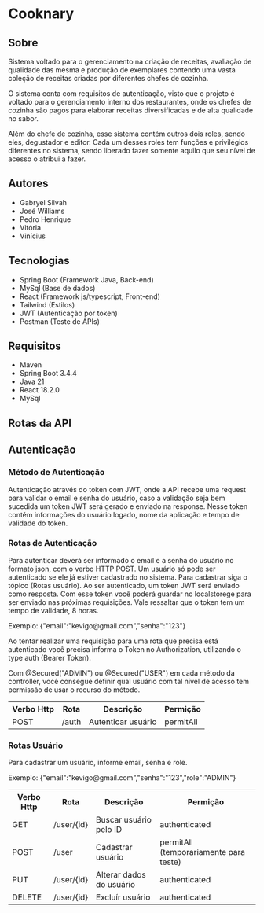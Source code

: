 # Cooknary

## Sobre

Sistema voltado para o gerenciamento na criação de receitas, avaliação de qualidade das mesma e produção de exemplares
contendo uma vasta coleção de receitas criadas por diferentes chefes de cozinha. 

O sistema conta com requisitos de autenticação, visto que o projeto é voltado para o gerenciamento interno dos restaurantes, 
onde os chefes de cozinha são pagos para elaborar receitas diversificadas e de alta qualidade no sabor. 

Além do chefe de cozinha, esse sistema contém outros dois roles, sendo eles, degustador e editor. Cada um desses roles tem funções e privilégios diferentes no sistema, 
sendo liberado fazer somente aquilo que seu nível de acesso o atribui a fazer.

<p>

  
</p>

## Autores

- Gabryel Silvah
- José Williams
- Pedro Henrique
- Vitória
- Vinícius

## Tecnologias

- Spring Boot (Framework Java, Back-end)
- MySql (Base de dados)
- React (Framework js/typescript, Front-end)
- Tailwind (Estilos)
- JWT (Autenticação por token)
- Postman (Teste de APIs)

## Requisitos

- Maven
- Spring Boot 3.4.4
- Java 21
- React 18.2.0
- MySql

## Rotas da API

## Autenticação

### Método de Autenticação
<p>
Autenticação através do token com JWT, onde a API recebe uma request para validar o email e senha do usuário, caso a validação seja bem sucedida um token JWT será gerado e enviado na response. Nesse token contém informações do usuário logado, nome da aplicação e tempo de validade do token.
</p>

### Rotas de Autenticação

<p>
  Para autenticar deverá ser informado o email e a senha do usuário no formato json, com o verbo HTTP POST.
  Um usuário só pode ser autenticado se ele já estiver cadastrado no sistema. Para cadastrar siga o tópico (Rotas usuário).
  Ao ser autenticado, um token JWT será enviado como resposta. Com esse token você poderá guardar no localstorege para ser enviado nas próximas 
  requisições. Vale ressaltar que o token tem um tempo de validade, 8 horas.
</p>

<p>
  Exemplo: {"email":"kevigo@gmail.com","senha":"123"}
</p>

<p>
  Ao tentar realizar uma requisição para uma rota que precisa está autenticado você precisa informa o Token no Authorization, utilizando o type auth (Bearer Token).
</p>


<p>
Com @Secured("ADMIN") ou @Secured("USER") em cada método da controller, você consegue definir qual usuário com tal nível de acesso tem permissão de usar o recurso do método.
</p>


<table>
  <tr>
    <th>Verbo Http</th>
    <th>Rota</th>
    <th>Descrição</th>
    <th>Permição</th>
  </tr>
  <tr>
    <td>POST</td>
    <td>/auth</td>
    <td>Autenticar usuário</td>
    <td>permitAll</td>
  </tr>
</table>

### Rotas Usuário
<p>
  Para cadastrar um usuário, informe email, senha e role.
</p>

<p>
  Exemplo: {"email":"kevigo@gmail.com","senha":"123","role":"ADMIN"}
</p>

<table>
  <tr>
    <th>Verbo Http</th>
    <th>Rota</th>
    <th>Descrição</th>
    <th>Permição</th>
  </tr>
  <tr>
    <td>GET</td>
    <td>/user/{id}</td>
    <td>Buscar usuário pelo ID</td>
    <td>authenticated</td>
  </tr>
  <tr>
    <td>POST</td>
    <td>/user</td>
    <td>Cadastrar usuário</td>
    <td>permitAll (temporariamente para teste)</td>
  </tr>
  <tr>
    <td>PUT</td>
    <td>/user/{id}</td>
    <td>Alterar dados do usuário</td>
    <td>authenticated</td>
  </tr>
  <tr>
    <td>DELETE</td>
    <td>/user/{id}</td>
    <td>Excluír usuário</td>
    <td>authenticated</td>
  </tr>
</table>
